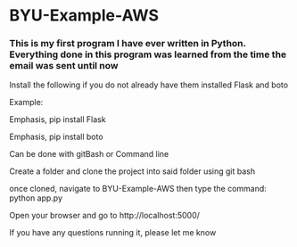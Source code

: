 # BYU-Example-AWS

### This is my first program I have ever written in Python. Everything done in this program was learned from the time the email was sent until now

Install the following if you do not already have them installed
Flask and boto

Example:

Emphasis, pip install Flask

Emphasis, pip install boto

Can be done with gitBash or Command line

Create a folder and clone the project into said folder using git bash

once cloned, navigate to BYU-Example-AWS
then type the command: python app.py

Open your browser and go to http://localhost:5000/

If you have any questions running it, please let me know
